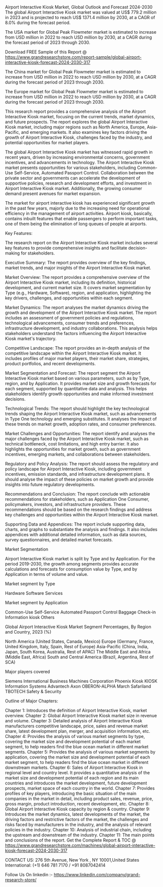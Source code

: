 Airport Interactive Kiosk Market, Global Outlook and Forecast 2024-2030
The global Airport Interactive Kiosk market was valued at US$ 779.2 million in 2023 and is projected to reach US$ 1371.4 million by 2030, at a CAGR of 8.0% during the forecast period.

The USA market for Global Peak Flowmeter market is estimated to increase from USD million in 2022 to reach USD million by 2030, at a CAGR during the forecast period of 2023 through 2030.

Download FREE Sample of this Report @ https://www.grandresearchstore.com/report-sample/global-airport-interactive-kiosk-forecast-2024-2030-317

The China market for Global Peak Flowmeter market is estimated to increase from USD million in 2022 to reach USD million by 2030, at a CAGR during the forecast period of 2023 through 2030.

The Europe market for Global Peak Flowmeter market is estimated to increase from USD million in 2022 to reach USD million by 2030, at a CAGR during the forecast period of 2023 through 2030.

This research report provides a comprehensive analysis of the Airport Interactive Kiosk market, focusing on the current trends, market dynamics, and future prospects. The report explores the global Airport Interactive Kiosk market, including major regions such as North America, Europe, Asia-Pacific, and emerging markets. It also examines key factors driving the growth of Airport Interactive Kiosk, challenges faced by the industry, and potential opportunities for market players.

The global Airport Interactive Kiosk market has witnessed rapid growth in recent years, driven by increasing environmental concerns, government incentives, and advancements in technology. The Airport Interactive Kiosk market presents opportunities for various stakeholders, including Common-Use Self-Service, Automated Passport Control. Collaboration between the private sector and governments can accelerate the development of supportive policies, research and development efforts, and investment in Airport Interactive Kiosk market. Additionally, the growing consumer demand present avenues for market expansion.

The market for airport interactive kiosk has experienced significant growth in the past few years, majorly due to the increasing need for operational efficiency in the management of airport activities. Airport kiosk, basically, contains inbuilt features that enable passengers to perform important tasks, one of them being the elimination of long queues of people at airports.

Key Features:

The research report on the Airport Interactive Kiosk market includes several key features to provide comprehensive insights and facilitate decision-making for stakeholders.

Executive Summary: The report provides overview of the key findings, market trends, and major insights of the Airport Interactive Kiosk market.

Market Overview: The report provides a comprehensive overview of the Airport Interactive Kiosk market, including its definition, historical development, and current market size. It covers market segmentation by Type (e.g., Hardware, Software), region, and application, highlighting the key drivers, challenges, and opportunities within each segment.

Market Dynamics: The report analyses the market dynamics driving the growth and development of the Airport Interactive Kiosk market. The report includes an assessment of government policies and regulations, technological advancements, consumer trends and preferences, infrastructure development, and industry collaborations. This analysis helps stakeholders understand the factors influencing the Airport Interactive Kiosk market's trajectory.

Competitive Landscape: The report provides an in-depth analysis of the competitive landscape within the Airport Interactive Kiosk market. It includes profiles of major market players, their market share, strategies, product portfolios, and recent developments.

Market Segmentation and Forecast: The report segment the Airport Interactive Kiosk market based on various parameters, such as by Type, region, and by Application. It provides market size and growth forecasts for each segment, supported by quantitative data and analysis. This helps stakeholders identify growth opportunities and make informed investment decisions.

Technological Trends: The report should highlight the key technological trends shaping the Airport Interactive Kiosk market, such as advancements in Type One technology and emerging substitutes. It analyses the impact of these trends on market growth, adoption rates, and consumer preferences.

Market Challenges and Opportunities: The report identify and analyses the major challenges faced by the Airport Interactive Kiosk market, such as technical bottleneck, cost limitations, and high entry barrier. It also highlights the opportunities for market growth, such as government incentives, emerging markets, and collaborations between stakeholders.

Regulatory and Policy Analysis: The report should assess the regulatory and policy landscape for Airport Interactive Kiosk, including government incentives, emission standards, and infrastructure development plans. It should analyse the impact of these policies on market growth and provide insights into future regulatory developments.

Recommendations and Conclusion: The report conclude with actionable recommendations for stakeholders, such as Application One Consumer, policymakers, investors, and infrastructure providers. These recommendations should be based on the research findings and address key challenges and opportunities within the Airport Interactive Kiosk market.

Supporting Data and Appendices: The report include supporting data, charts, and graphs to substantiate the analysis and findings. It also includes appendices with additional detailed information, such as data sources, survey questionnaires, and detailed market forecasts.

Market Segmentation

Airport Interactive Kiosk market is split by Type and by Application. For the period 2019-2030, the growth among segments provides accurate calculations and forecasts for consumption value by Type, and by Application in terms of volume and value.

Market segment by Type

Hardware
Software
Services

Market segment by Application

Common-Use Self-Service
Automated Passport Control
Baggage Check-in
Information kiosk
Others

Global Airport Interactive Kiosk Market Segment Percentages, By Region and Country, 2023 (%)

North America (United States, Canada, Mexico)
Europe (Germany, France, United Kingdom, Italy, Spain, Rest of Europe)
Asia-Pacific (China, India, Japan, South Korea, Australia, Rest of APAC)
The Middle East and Africa (Middle East, Africa)
South and Central America (Brazil, Argentina, Rest of SCA)

Major players covered

Siemens
International Business Machines Corporation
Phoenix Kiosk
KIOSK Information Systems
Advantech
Axon
OBERON-ALPHA
March
Safariland
TBOTECH Safety & Security

Outline of Major Chapters:

Chapter 1: Introduces the definition of Airport Interactive Kiosk, market overview.
Chapter 2: Global Airport Interactive Kiosk market size in revenue and volume.
Chapter 3: Detailed analysis of Airport Interactive Kiosk manufacturers competitive landscape, price, sales and revenue market share, latest development plan, merger, and acquisition information, etc.
Chapter 4: Provides the analysis of various market segments by type, covering the market size and development potential of each market segment, to help readers find the blue ocean market in different market segments.
Chapter 5: Provides the analysis of various market segments by application, covering the market size and development potential of each market segment, to help readers find the blue ocean market in different downstream markets.
Chapter 6: Sales of Airport Interactive Kiosk in regional level and country level. It provides a quantitative analysis of the market size and development potential of each region and its main countries and introduces the market development, future development prospects, market space of each country in the world.
Chapter 7: Provides profiles of key players, introducing the basic situation of the main companies in the market in detail, including product sales, revenue, price, gross margin, product introduction, recent development, etc.
Chapter 8: Global Airport Interactive Kiosk capacity by region & country.
Chapter 9: Introduces the market dynamics, latest developments of the market, the driving factors and restrictive factors of the market, the challenges and risks faced by manufacturers in the industry, and the analysis of relevant policies in the industry.
Chapter 10: Analysis of industrial chain, including the upstream and downstream of the industry.
Chapter 11: The main points and conclusions of the report.
Get the Complete Report & TOC @ https://www.grandresearchstore.com/machines/global-airport-interactive-kiosk-forecast-2024-2030-317

CONTACT US:
276 5th Avenue, New York , NY 10001,United States
International: (+1) 646 781 7170 / +91 8087042414

Follow Us On linkedin :- https://www.linkedin.com/company/grand-research-store/
